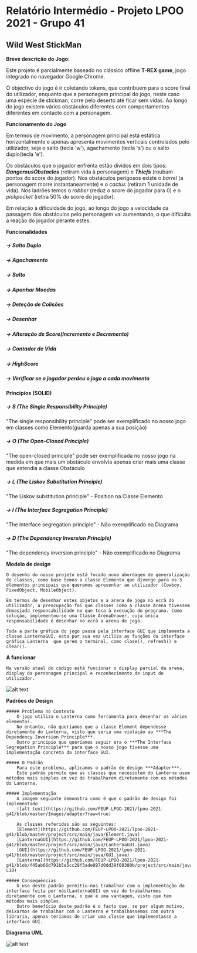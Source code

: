 Relatório Intermédio - Projeto LPOO 2021 - Grupo 41
===============

## Wild West StickMan

**Breve descrição do Jogo:**



Este projeto é parcialmente baseado no clássico offline **T-REX game**, jogo integrado no navegador Google Chrome.

O objectivo do jogo é ir coletando tokens, que contribuem para o score final do utilizador, enquanto que a personagem principal do jogo, neste caso uma espécie de stickman, corre pelo deserto até ficar sem vidas. Ao longo do jogo existem vários obstáculos diferentes com comportamentos diferentes em contacto com a personagem.


**Funcionamento do Jogo**

Em termos de movimento, a personagem principal está estática horizontalmente e apenas apresenta movimentos verticais controlados pelo utilizador, seja o salto (tecla 'w'), agachamento (tecla 's') ou o salto duplo(tecla 'e').

Os obstáculos que o jogador enfrenta estão dividos em dois tipos: ***DangerousObstacles*** (retiram vida à personagem) e ***Thiefs*** (roubam pontos do score do jogador). Nos obstáculos perigosos existe o *barrel* (a personagem morre instantaneamente) e o *cactus* (retiram 1 unidade de vida). Nos ladrões temos o *robber* (reduz o score do jogador para 0) e o *pickpocket* (retira 50% do score do jogador).

Em relação à dificuldade do jogo, ao longo do jogo a velocidade da passagem dos obstáculos pelo personagem vai aumentando, o que dificulta a reação do jogador perante estes.


**Funcionalidades**


##### -> Salto Duplo

##### -> Agachamento

##### -> Salto

##### -> Apanhar Moedas

##### -> Deteção de Colisões

##### -> Desenhar

##### -> Alteração de Score(Incremento e Decremento)

##### -> Contador de Vida

##### -> HighScore

##### -> Verificar se o jogador perdeu o jogo a cada movimento


**Princípios (SOLID)**


##### -> S (The Single Responsibility Principle)

"The single responsibility principle" pode ser exemplificado no nosso jogo em classes como Elemento(guarda apenas a sua posição)

##### -> O (The Open-Closed Principle)

"The open-closed principle" pode ser exemplificada no nosso jogo na medida em que mais um obstáculo envolvia apenas criar mais uma classe que estendia a classe Obstáculo 

##### -> L (The Liskov Substitution Principle)

"The Liskov substitution principle" - Position na Classe Elemento

##### -> I (The Interface  Segregation Principle)

"The interface segregation principle" - Não exemplificado no Diagrama

##### -> D (The Dependency Inversion Principle)

"The dependency inversion principle" - Não exemplificado no Diagrama



**Modelo de design**

	O desenho do nosso projeto está focado numa abordagem de generalização de classes, como base temos a classe Elemento que diverge para os 3 elementos principais que queremos apresentar ao utilizador (Cowboy, FixedObject, MobileObject).
	
	Em termos de desenhar estes objetos e a arena de jogo no ecrã do utilizador, a preocupação foi que classes como a classe Arena tivessem demasiada responsabilidade no que toca à execução do programa. Como solução, implementou-se uma Classe ArenaDrawer, cuja única responsabilidade é desenhar no ecrã a arena de jogo.
	
	Toda a parte gráfica do jogo passa pela interface GUI que implementa a classe LanternaGUI, esta por sua vez utiliza as funções da interface gráfica Lanterna  que gerem o terminal, como close(), refresh() e clear().


**A funcionar**

	Na versão atual do código está funcionar o display parcial da arena, display da personagem principal e reconhecimento de input do utilizador.
	
![alt text](https://github.com/FEUP-LPOO-2021/lpoo-2021-g41/blob/master/Images/JogoV1.png?raw=true)


**Padrões de Design**

	##### Problema no Contexto
		O jogo utiliza o Lanterna como ferramenta para desenhar os vários elementos. 
		No entanto, não queríamos que a classe Element dependesse diretamente do Lanterna, visto que seria uma violação ao ***The Dependency Inversion Principle***. 
		Outro princípio que queríamos seguir era o ***The Interface Segregation Principle*** para que o nosso jogo tivesse uma implementação concreta da interface GUI.

	##### O Padrão
		Para este problema, aplicamos o padrão de design ***Adapter***. 
		Este padrão permite que as classes que necessitem do Lanterna usem métodos mais simples em vez de trabalharem diretamente com os métodos do Lanterna.

	##### Implementação
		A imagem seguinte demonstra como é que o padrão de design foi implementado
		![alt text](https://github.com/FEUP-LPOO-2021/lpoo-2021-g41/blob/master/Images/adapter?raw=true)
		
		As classes referidas são as seguintes:
		[Element](https://github.com/FEUP-LPOO-2021/lpoo-2021-g41/blob/master/project/src/main/java/Element.java)
		[LanternaGUI](https://github.com/FEUP-LPOO-2021/lpoo-2021-g41/blob/master/project/src/main/java/LanternaGUI.java)
		[GUI](https://github.com/FEUP-LPOO-2021/lpoo-2021-g41/blob/master/project/src/main/java/GUI.java)
		[Lanterna](https://github.com/FEUP-LPOO-2021/lpoo-2021-g41/blob/f45ab66d791b5e5cc28f3ade897d0dd39f08380b/project/src/main/java/LanternaGUI.java#L1-L10)
	
	##### Consequências
		O uso deste padrão permitiu-nos trabalhar com a implementação da interface feita por nós(LanternaGUI) em vez de trabalharmos diretamente com o Lanterna, o que é uma vantagem, visto que tem métodos mais simples.
		Outro benefício deste padrão é o facto que, se por algum motivo, deixarmos de trabalhar com o Lanterna e trabalhássemos com outra libraria, apenas teríamos de criar uma classe que implementasse a interface GUI.


**Diagrama UML**

![alt text](https://github.com/FEUP-LPOO-2021/lpoo-2021-g41/blob/master/Images/DiagramaUML.png?raw=true)






















